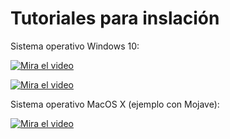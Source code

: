 # Tutoriales para inslación

Sistema operativo Windows 10:

[![Mira el video](https://img.youtube.com/vi/H_ze1cBVlms/1.jpg)](https://youtu.be/H_ze1cBVlms)

[![Mira el video](https://share.gifyoutube.com/H_ze1cBVlms.gif)](https://youtu.be/H_ze1cBVlms)

Sistema operativo MacOS X (ejemplo con Mojave):

[![Mira el video](https://img.youtube.com/vi/3wS_Guzgr0w/1.jpg)](https://youtu.be/3wS_Guzgr0w)



